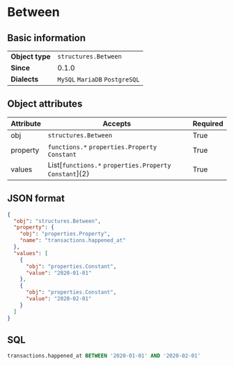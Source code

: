 # Between

## Basic information

|                 |                                |
|-----------------|--------------------------------|
| **Object type** | `structures.Between`           |
| **Since**       | 0.1.0                          |
| **Dialects**    | `MySQL` `MariaDB` `PostgreSQL` |

## Object attributes

| Attribute       | Accepts                                                  | Required |
|-----------------|----------------------------------------------------------|----------|
| obj             | `structures.Between`                                     | True     |
| property        | `functions.*` `properties.Property` `Constant`           | True     |
| values          | List[`functions.*` `properties.Property` `Constant`]{2}  | True     |

## JSON format

```json
{
  "obj": "structures.Between",
  "property": {
    "obj": "properties.Property",
    "name": "transactions.happened_at"
  },
  "values": [
    {
      "obj": "properties.Constant",
      "value": "2020-01-01"
    },
    {
      "obj": "properties.Constant",
      "value": "2020-02-01"
    }
  ]
}
```

## SQL

```sql
transactions.happened_at BETWEEN '2020-01-01' AND '2020-02-01'
```

